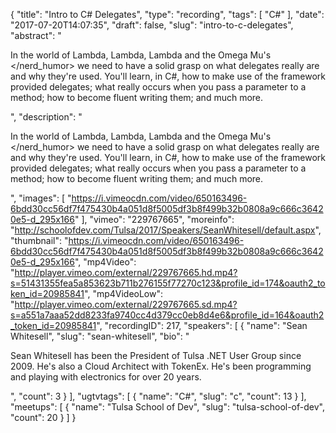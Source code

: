{
  "title": "Intro to C# Delegates",
  "type": "recording",
  "tags": [
    "C#"
  ],
  "date": "2017-07-20T14:07:35",
  "draft": false,
  "slug": "intro-to-c-delegates",
  "abstract": "<p>In the world of Lambda, Lambda, Lambda and the Omega Mu's </nerd_humor> we need to have a solid grasp on what delegates really are and why they're used. You'll learn, in C#, how to make use of the framework provided delegates; what really occurs when you pass a parameter to a method; how to become fluent writing them; and much more.</p>",
  "description": "<p>In the world of Lambda, Lambda, Lambda and the Omega Mu's </nerd_humor> we need to have a solid grasp on what delegates really are and why they're used. You'll learn, in C#, how to make use of the framework provided delegates; what really occurs when you pass a parameter to a method; how to become fluent writing them; and much more.</p>",
  "images": [
    "https://i.vimeocdn.com/video/650163496-6bdd30cc56df7f475430b4a051d8f5005df3b8f499b32b0808a9c666c36420e5-d_295x166"
  ],
  "vimeo": "229767665",
  "moreinfo": "http://schoolofdev.com/Tulsa/2017/Speakers/SeanWhitesell/default.aspx",
  "thumbnail": "https://i.vimeocdn.com/video/650163496-6bdd30cc56df7f475430b4a051d8f5005df3b8f499b32b0808a9c666c36420e5-d_295x166",
  "mp4Video": "http://player.vimeo.com/external/229767665.hd.mp4?s=51431355fea5a853623b711b276155f77270c123&profile_id=174&oauth2_token_id=20985841",
  "mp4VideoLow": "http://player.vimeo.com/external/229767665.sd.mp4?s=a551a7aaa52dd8233fa9740cc4d379cc0eb8d4e6&profile_id=164&oauth2_token_id=20985841",
  "recordingID": 217,
  "speakers": [
    {
      "name": "Sean Whitesell",
      "slug": "sean-whitesell",
      "bio": "<p>Sean Whitesell has been the President of Tulsa .NET User Group since 2009. He's also a Cloud Architect with TokenEx. He's been programming and playing with electronics for over 20 years.</p>",
      "count": 3
    }
  ],
  "ugtvtags": [
    {
      "name": "C#",
      "slug": "c",
      "count": 13
    }
  ],
  "meetups": [
    {
      "name": "Tulsa School of Dev",
      "slug": "tulsa-school-of-dev",
      "count": 20
    }
  ]
}